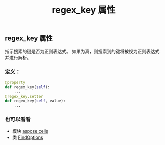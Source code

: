 ﻿---
title: regex_key 属性
second_title: Aspose.Cells for Python via .NET API 参考文献
description:
type: docs
weight: 110
url: /zh/python-net/aspose.cells/findoptions/regex_key/
is_root: false
---
## regex_key 属性

指示搜索的键是否为正则表达式。
如果为真，则搜索到的键将被视为正则表达式并进行解析。
### 定义：
```python
@property
def regex_key(self):
    ...
@regex_key.setter
def regex_key(self, value):
    ...
```

### 也可以看看
* 模块 [aspose.cells](../../)
* 类 [FindOptions](/cells/zh/python-net/aspose.cells/findoptions)
